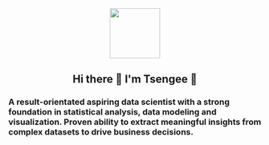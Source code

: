 <div id="header" align="center">
  <img src="https://media.giphy.com/media/M9gbBd9nbDrOTu1Mqx/giphy.gif" width="100"/>
</div>

## <center>Hi there 👋 I'm Tsengee 🌸</center>

### A result-orientated aspiring data scientist with a strong foundation in statistical analysis, data modeling and visualization. Proven ability to extract meaningful insights from complex datasets to drive business decisions.

<!--
**tsengee-s/tsengee-s** is a ✨ _special_ ✨ repository because its `README.md` (this file) appears on your GitHub profile.

Here are some ideas to get you started:

- 📚 I’m a current graduate student at the University of Chicago, pursuing a M.S. in Data Science degree
- 😄 I’m currently studying Machine Learning and Time Series Forecasting
- 📫 How to reach me: tsundui@uchicago.edu
- ⚡ Fun fact: I love karaoke
-->
